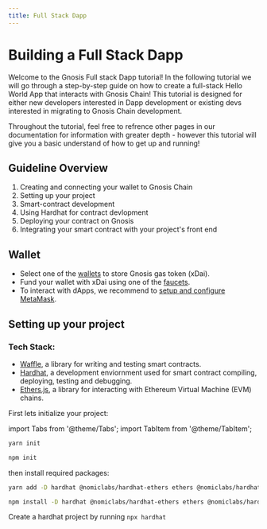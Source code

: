 ```yaml
---
title: Full Stack Dapp
---
```



# Building a Full Stack Dapp

Welcome to the Gnosis Full stack Dapp tutorial! In the following tutorial we will go through a step-by-step guide on how to create a full-stack Hello World App that interacts with Gnosis Chain! This tutorial is designed for either new developers interested in Dapp development or existing devs interested in migrating to Gnosis Chain development.

Throughout the tutorial, feel free to refrence other pages in our documentation for information with greater depth - however this tutorial will give you a basic understand of how to get up and running!

## Guideline Overview

1. Creating and connecting your wallet to Gnosis Chain
2. Setting up your project
3. Smart-contract development
4. Using Hardhat for contract devlopment
5. Deploying your contract on Gnosis
6. Integrating your smart contract with your project's front end

## Wallet

- Select one of the [wallets](/tools/wallets/) to store Gnosis gas token (xDai).
- Fund your wallet with xDai using one of the [faucets](/tools/faucets/).
- To interact with dApps, we recommend to [setup and configure MetaMask](/tools/wallets/metamask/).

## Setting up your project

### Tech Stack:
* [Waffle](https://ethereum-waffle.readthedocs.io/en/latest/), a library for writing and testing smart contracts.
* [Hardhat](https://hardhat.org/), a development enviornment used for smart contract compiling, deploying, testing and debugging.
* [Ethers.js](https://docs.ethers.io/v5/), a library for interacting with Ethereum Virtual Machine (EVM) chains.

First lets initialize your project:

import Tabs from '@theme/Tabs';
import TabItem from '@theme/TabItem';

<Tabs groupId="package-manager">
<TabItem value="yarn" label="yarn">

```bash
yarn init
```
</TabItem>

<TabItem value="npm" label="npm">

```bash
npm init
```
</TabItem>
</Tabs>

then install required packages:

<Tabs groupId="package-manager">
<TabItem value="yarn" label="yarn">

```bash
yarn add -D hardhat @nomiclabs/hardhat-ethers ethers @nomiclabs/hardhat-waffle ethereum-waffle chai
```
</TabItem>

<TabItem value="npm" label="npm">

```bash
npm install -D hardhat @nomiclabs/hardhat-ethers ethers @nomiclabs/hardhat-waffle ethereum-waffle chai
```
</TabItem>
</Tabs>

Create a hardhat project by running ```npx hardhat```